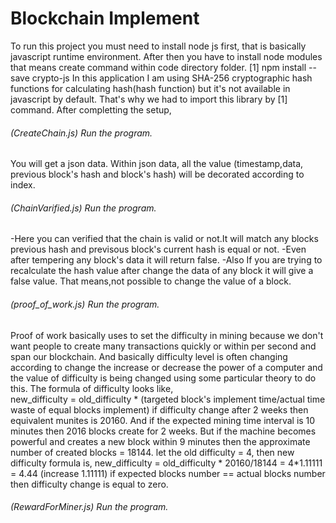 # Blockchain Implement

To run this project you must need to install node js first, that is basically javascript runtime environment. After then you have to install node modules that means create command within code directory folder. 
                                           [1]  npm install --save crypto-js
                                            In this application I am using SHA-256 cryptographic hash functions for calculating hash(hash function)
                                            but it's not available in javascript by default. That's why we had to import this library by [1] command.
After completting the setup,

###### (CreateChain.js) Run the program.
 You will get a json data. Within json data, all the value (timestamp,data, previous block's hash and block's hash) will be decorated according to index.
 
###### (ChainVarified.js) Run the program.
-Here you can verified that the chain is valid or not.It will match any blocks previous hash and previsous block's current hash is equal or not.
-Even after tempering any block's data it will return false.
-Also If you are trying to recalculate the hash value after change the data of any block it will give a false value.
That means,not possible to change the value of a block.

###### (proof_of_work.js) Run the program.
Proof of work basically uses to set the difficulty in mining because we don't want people to create many transactions quickly or  within per second and span our blockchain. And basically difficulty level is often changing according to change the increase or decrease the power of a computer and the value of difficulty is being changed using some particular theory to do this.
The formula of difficulty looks like,  
new_difficulty = old_difficulty * (targeted block's implement time/actual time waste of equal blocks implement)
if difficulty change after 2 weeks then equivalent munites is 20160. And if the expected mining time interval is 10 minutes then 2016 blocks create for 2 weeks. But if the machine becomes powerful and creates a new block within 9 minutes then the approximate number of created blocks = 18144.
let the old difficulty = 4, then new difficulty formula is,
new_difficulty = old_difficulty * 20160/18144 
                       = 4*1.11111
                       = 4.44  (increase 1.11111)
if expected blocks number == actual blocks number then difficulty change is equal to zero.

###### (RewardForMiner.js) Run the program.


 

